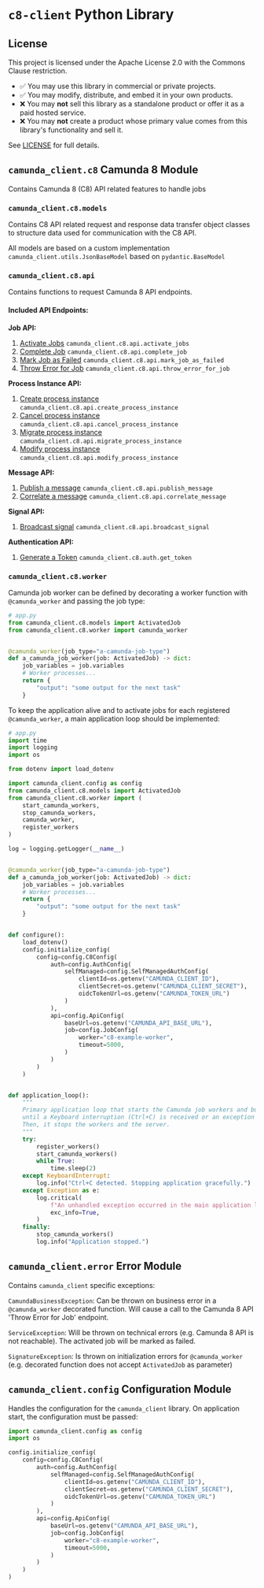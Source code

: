 # `c8-client` Python Library

## License

This project is licensed under the Apache License 2.0 with the Commons Clause restriction.

- ✅ You may use this library in commercial or private projects.
- ✅ You may modify, distribute, and embed it in your own products.
- ❌ You may **not** sell this library as a standalone product or offer it as a paid hosted service.
- ❌ You may **not** create a product whose primary value comes from this library's functionality and sell it.

See [LICENSE](LICENSE) for full details.

## `camunda_client.c8` Camunda 8 Module

Contains Camunda 8 (C8) API related features to handle jobs

### `camunda_client.c8.models`

Contains C8 API related request and response data transfer object classes to structure data used for
communication with the C8 API.

All models are based on a custom implementation `camunda_client.utils.JsonBaseModel` based on `pydantic.BaseModel`

### `camunda_client.c8.api`

Contains functions to request Camunda 8 API endpoints.

#### Included API Endpoints:

__Job API:__

1. [Activate Jobs](https://docs.camunda.io/docs/8.7/apis-tools/camunda-api-rest/camunda-api-rest-overview/)
   `camunda_client.c8.api.activate_jobs`
2. [Complete Job](https://docs.camunda.io/docs/8.7/apis-tools/camunda-api-rest/camunda-api-rest-overview/)
   `camunda_client.c8.api.complete_job`
3. [Mark Job as Failed](https://docs.camunda.io/docs/8.7/apis-tools/camunda-api-rest/camunda-api-rest-overview/)
   `camunda_client.c8.api.mark_job_as_failed`
4. [Throw Error for Job](https://docs.camunda.io/docs/8.7/apis-tools/camunda-api-rest/camunda-api-rest-overview/)
   `camunda_client.c8.api.throw_error_for_job`

__Process Instance API:__

1. [Create process instance](https://docs.camunda.io/docs/apis-tools/camunda-api-rest/specifications/create-process-instance/)
   `camunda_client.c8.api.create_process_instance`
2. [Cancel process instance](https://docs.camunda.io/docs/apis-tools/camunda-api-rest/specifications/cancel-process-instance/)
   `camunda_client.c8.api.cancel_process_instance`
3. [Migrate process instance](https://docs.camunda.io/docs/apis-tools/camunda-api-rest/specifications/migrate-process-instance/)
   `camunda_client.c8.api.migrate_process_instance`
4. [Modify process instance](https://docs.camunda.io/docs/apis-tools/camunda-api-rest/specifications/modify-process-instance/)
   `camunda_client.c8.api.modify_process_instance`

__Message API:__

1. [Publish a message](https://docs.camunda.io/docs/apis-tools/camunda-api-rest/specifications/publish-a-message/)
   `camunda_client.c8.api.publish_message`
2. [Correlate a message](https://docs.camunda.io/docs/apis-tools/camunda-api-rest/specifications/correlate-a-message/)
   `camunda_client.c8.api.correlate_message`

__Signal API:__

1. [Broadcast signal](https://docs.camunda.io/docs/apis-tools/camunda-api-rest/specifications/broadcast-signal/)
   `camunda_client.c8.api.broadcast_signal`

__Authentication API:__

1. [Generate a Token](https://docs.camunda.io/docs/apis-tools/camunda-api-rest/camunda-api-rest-authentication/)
   `camunda_client.c8.auth.get_token`

### `camunda_client.c8.worker`

Camunda job worker can be defined by decorating a worker function with `@camunda_worker` and passing the job type:

```python
# app.py
from camunda_client.c8.models import ActivatedJob
from camunda_client.c8.worker import camunda_worker


@camunda_worker(job_type="a-camunda-job-type")
def a_camunda_job_worker(job: ActivatedJob) -> dict:
    job_variables = job.variables
    # Worker processes...
    return {
        "output": "some output for the next task"
    }


```

To keep the application alive and to activate jobs for each registered `@camunda_worker`, a main application loop should
be implemented:

```python
# app.py
import time
import logging
import os

from dotenv import load_dotenv

import camunda_client.config as config
from camunda_client.c8.models import ActivatedJob
from camunda_client.c8.worker import (
    start_camunda_workers,
    stop_camunda_workers,
    camunda_worker,
    register_workers
)

log = logging.getLogger(__name__)


@camunda_worker(job_type="a-camunda-job-type")
def a_camunda_job_worker(job: ActivatedJob) -> dict:
    job_variables = job.variables
    # Worker processes...
    return {
        "output": "some output for the next task"
    }


def configure():
    load_dotenv()
    config.initialize_config(
        config=config.C8Config(
            auth=config.AuthConfig(
                selfManaged=config.SelfManagedAuthConfig(
                    clientId=os.getenv("CAMUNDA_CLIENT_ID"),
                    clientSecret=os.getenv("CAMUNDA_CLIENT_SECRET"),
                    oidcTokenUrl=os.getenv("CAMUNDA_TOKEN_URL")
                )
            ),
            api=config.ApiConfig(
                baseUrl=os.getenv("CAMUNDA_API_BASE_URL"),
                job=config.JobConfig(
                    worker="c8-example-worker",
                    timeout=5000,
                )
            )
        )
    )


def application_loop():
    """
    Primary application loop that starts the Camunda job workers and busy-waits
    until a Keyboard interruption (Ctrl+C) is received or an exception occurs.
    Then, it stops the workers and the server.
    """
    try:
        register_workers()
        start_camunda_workers()
        while True:
            time.sleep(2)
    except KeyboardInterrupt:
        log.info("Ctrl+C detected. Stopping application gracefully.")
    except Exception as e:
        log.critical(
            f"An unhandled exception occurred in the main application loop: {e}",
            exc_info=True,
        )
    finally:
        stop_camunda_workers()
        log.info("Application stopped.")

```

## `camunda_client.error` Error Module

Contains `camunda_client` specific exceptions:

`CamundaBusinessException`: Can be thrown on business error in a `@camunda_worker` decorated function. Will cause a call
to the Camunda 8 API 'Throw Error for Job' endpoint.

`ServiceException`: Will be thrown on technical errors (e.g. Camunda 8 API is not reachable). The activated job will be
marked as failed.

`SignatureException`: Is thrown on initialization errors for `@camunda_worker` (e.g. decorated function does not accept
`ActivatedJob` as parameter)

## `camunda_client.config` Configuration Module

Handles the configuration for the `camunda_client` library.
On application start, the configuration must be passed:

```python
import camunda_client.config as config
import os

config.initialize_config(
    config=config.C8Config(
        auth=config.AuthConfig(
            selfManaged=config.SelfManagedAuthConfig(
                clientId=os.getenv("CAMUNDA_CLIENT_ID"),
                clientSecret=os.getenv("CAMUNDA_CLIENT_SECRET"),
                oidcTokenUrl=os.getenv("CAMUNDA_TOKEN_URL")
            )
        ),
        api=config.ApiConfig(
            baseUrl=os.getenv("CAMUNDA_API_BASE_URL"),
            job=config.JobConfig(
                worker="c8-example-worker",
                timeout=5000,
            )
        )
    )
)
```

